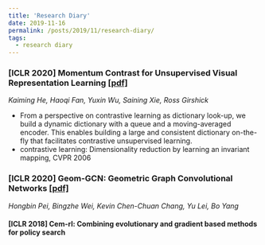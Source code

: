 ```yaml
---
title: 'Research Diary'
date: 2019-11-16
permalink: /posts/2019/11/research-diary/
tags:
  - research diary
---
```


### [ICLR 2020] Momentum Contrast for Unsupervised Visual Representation Learning [[pdf]](https://arxiv.org/abs/1911.05722)
_Kaiming He, Haoqi Fan, Yuxin Wu, Saining Xie, Ross Girshick_
- From a perspective on contrastive learning as dictionary look-up, we build a dynamic dictionary with a queue and a moving-averaged encoder. This enables building a large and consistent dictionary on-the-fly that facilitates contrastive unsupervised learning.
- contrastive learning: Dimensionality reduction by learning an invariant mapping, CVPR 2006

### [ICLR 2020] Geom-GCN: Geometric Graph Convolutional Networks [[pdf]](https://openreview.net/forum?id=S1e2agrFvS)
_Hongbin Pei, Bingzhe Wei, Kevin Chen-Chuan Chang, Yu Lei, Bo Yang_


#### [ICLR 2018] Cem-rl: Combining evolutionary and gradient based methods for policy search
